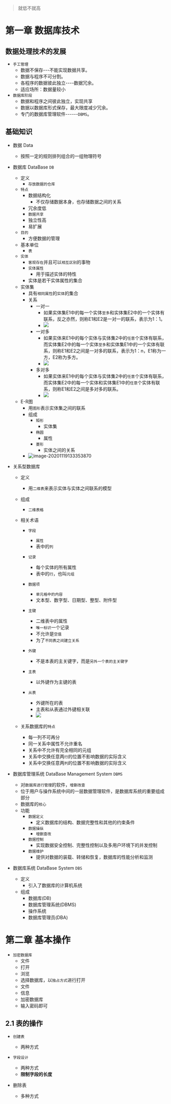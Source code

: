 

> 就低不就高



# 第一章 数据库技术

## 数据处理技术的发展

+ `手工管理`
  + 数据不保存---不能实现数据共享。
  + 数据与程序不可分割。
  + 各程序的数据彼此独立----数据冗余。
  + 适应场所：数据量较小
+ `数据库阶段`
  + 数据和程序之间彼此独立，实现共享
  + 数据以数据库形式保存，最大限度减少冗余。
  + 专门的数据库管理软件------`DBMS`。

## 基础知识

+ 数据 Data

  + 按照一定的规则排列组合的一组物理符号

+ 数据库 DataBase `DB`

  + 定义
    + `存放数据的仓库`
  + `特点`
    + 数据结构化
      + 不仅存储数据本身，也存储数据之间的关系
    + 冗余度低
    + `数据共享`
    + 独立性高
    + 易扩展
  + `目的`
    + 方便数据的管理
  + 基本单位
    + `表`
  + `实体`
    + `客观存在`并且可以`相互区别`的事物
    + `实体属性`
      + 用于描述实体的特性
    + 实体是若干实体属性的集合
  + 实体集
    + 具有`相同属性`的`实体`的集合
    + 关系
      + 一对一
        + 如果实体集E1中的每一个实体`至多`和实体集E2中的一个实体有联系，反之亦然，则称E1和E2是一对一的联系，表示为1：1。
        + ![](https://pic.downk.cc/item/5fb602c6b18d6271139591d7.jpg)
      + 一对多
        + 如果实体来E1中的每个实体与实体集2中的`任意`个实体有联系，而实体集E2中的每一个实体`至多`和实体集E1中的一个实体有联系，则称E1和E2之间是一对多的联系，表示为1：n，E1称为一方，E2称为多方。
        + ![](https://pic.downk.cc/item/5fb60347b18d62711395b10b.jpg)
      + 多对多
        + 如果实体来E1中的每个实体与实体集2中的`任意`个实体有联系，而实体集E2中的每一个实体和实体集E1中的`任意`个实体有联系，则称E1和E2之间是多对多的联系。
        + ![](https://pic.downk.cc/item/5fb6030db18d62711395a33e.jpg)
  + E-R图
    + 用`图形`表示实体集之间的联系
    + 组成
      + `矩形`
        + 实体集
      + `椭圆`
        + 属性
      + `菱形`
        + 实体之间的关系
    + ![image-20201119133353870](C:\Users\515\AppData\Roaming\Typora\typora-user-images\image-20201119133353870.png)

+ 关系型数据库

  + 定义
    + 用`二维表`来表示实体与实体之间联系的模型
  + 组成
    + `二维表格`
  + 相关术语

    + `字段`

      + `属性`
      + 表中的`列`
    + `记录`

      + 每个实体的所有属性
      + 表中的`行`，也叫`元组`
    + `数据项`

      + `单元格中的内容`
      + 文本型、数字型、日期型、整型、附件型
    + `主键`

      + 二维表中的属性
      + `唯一标识`一个记录
      + 不允许是`空值`
      + 为了`不同表之间建立关系`
    + `外键`
      + 不是本表的主关键字，而是`另外一个表的主关键字`
    + `主表`
      + 以外键作为主键的表
    + `从表`
      + 外键所在的表
      + 主表和从表通过外键相关联
      + ![](https://pic.downk.cc/item/5fb607e1b18d62711396c6a0.jpg)
  + 关系数据库的`特点`
    + 每一列不可再分
    + 同一关系中属性不允许重名
    + 关系中不允许有完全相同的元组
    + 关系中交换任意两`行`的位置不影响数据的实际含义
    + 关系中交换任意两`列`的位置不影响数据的实际含义

+ 数据库管理系统 DataBase Management System `DBMS`

  + 对`数据库进行管理`的软件，`增删改查`
  + 位于用户与操作系统中间的一层数据管理软件，是数据库系统的重要组成部分
  + 数据库的`核心`
  + 功能
    + `数据定义`
      + 定义数据库的结构、数据完整性和其他的约束条件
    + `数据操纵`
      + `增删查改`
    + `数据控制`
      + 实现数据安全控制、完整性控制以及多用户环境下的并发控制
    + `数据维护`
      + 提供对数据的装载、转储和恢复，数据库的性能分析和监测

+ 数据库系统 DataBase System `DBS`

  + 定义
    + 引入了数据库的计算机系统
  + 组成
    + 数据库(DB)
    + 数据库管理系统(DBMS)
    + 操作系统
    + 数据库管理员(DBA)

  

# 第二章 基本操作

+ `加密数据库`
  + 文件
  + 打开
  + 浏览
  + 选择数据库，以`独占方式`进行打开
  + 文件
  + 信息
  + 加密数据库
  + 输入密码即可

## 2.1 表的操作

+ `创建表`
  
  + 两种方式
  
+ `字段设计`
  
  + 两种方式
  + **限制字段的长度**
  
+ 删除表

  + 多种方式

  

